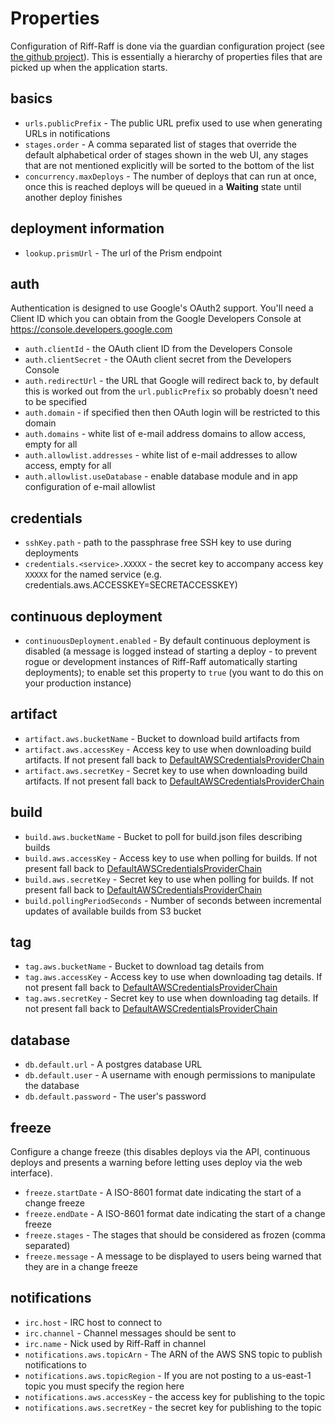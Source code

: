 <!--- prev:index next:auth -->
Properties
==========

Configuration of Riff-Raff is done via the guardian configuration project (see
[the github project](https://github.com/guardian/guardian-configuration)).  This is essentially a hierarchy of
properties files that are picked up when the application starts.

basics
------

 - `urls.publicPrefix` - The public URL prefix used to use when generating URLs in notifications
 - `stages.order` - A comma separated list of stages that override the default alphabetical order of stages shown in the
 web UI, any stages that are not mentioned explicitly will be sorted to the bottom of the list
 - `concurrency.maxDeploys` - The number of deploys that can run at once, once this is reached deploys will be queued in
 a **Waiting** state until another deploy finishes

deployment information
----------------------

 - `lookup.prismUrl` - The url of the Prism endpoint

auth
----

Authentication is designed to use Google's OAuth2 support. You'll need a Client ID which you can obtain from the Google Developers Console at https://console.developers.google.com

 - `auth.clientId` - the OAuth client ID from the Developers Console
 - `auth.clientSecret` - the OAuth client secret from the Developers Console
 - `auth.redirectUrl` - the URL that Google will redirect back to, by default this is worked out from the `url.publicPrefix` so probably doesn't need to be specified
 - `auth.domain` - if specified then then OAuth login will be restricted to this domain
 - `auth.domains` - white list of e-mail address domains to allow access, empty for all
 - `auth.allowlist.addresses` - white list of e-mail addresses to allow access, empty for all
 - `auth.allowlist.useDatabase` - enable database module and in app configuration of e-mail allowlist

credentials
-----------

 - `sshKey.path` - path to the passphrase free SSH key to use during deployments
 - `credentials.<service>.XXXXX` - the secret key to accompany access key `XXXXX` for the named service (e.g. credentials.aws.ACCESSKEY=SECRETACCESSKEY)

continuous deployment
---------------------

 - `continuousDeployment.enabled` - By default continuous deployment is disabled (a message is logged instead of
 starting a deploy - to prevent rogue or development instances of Riff-Raff automatically starting deployments);
 to enable set this property to `true` (you want to do this on your production instance)

artifact
--------

 - `artifact.aws.bucketName` - Bucket to download build artifacts from
 - `artifact.aws.accessKey` - Access key to use when downloading build artifacts. If not present fall back to 
 [DefaultAWSCredentialsProviderChain](https://docs.aws.amazon.com/AWSJavaSDK/latest/javadoc/com/amazonaws/auth/DefaultAWSCredentialsProviderChain.html)
 - `artifact.aws.secretKey` - Secret key to use when downloading build artifacts. If not present fall back to 
 [DefaultAWSCredentialsProviderChain](https://docs.aws.amazon.com/AWSJavaSDK/latest/javadoc/com/amazonaws/auth/DefaultAWSCredentialsProviderChain.html)
 
build
-----

 - `build.aws.bucketName` - Bucket to poll for build.json files describing builds
 - `build.aws.accessKey` - Access key to use when polling for builds. If not present fall back to 
 [DefaultAWSCredentialsProviderChain](https://docs.aws.amazon.com/AWSJavaSDK/latest/javadoc/com/amazonaws/auth/DefaultAWSCredentialsProviderChain.html)
 - `build.aws.secretKey` - Secret key to use when polling for builds. If not present fall back to 
 [DefaultAWSCredentialsProviderChain](https://docs.aws.amazon.com/AWSJavaSDK/latest/javadoc/com/amazonaws/auth/DefaultAWSCredentialsProviderChain.html) 
 - `build.pollingPeriodSeconds` - Number of seconds between incremental updates of available builds from S3 bucket
 
tag
---

 - `tag.aws.bucketName` - Bucket to download tag details from
 - `tag.aws.accessKey` - Access key to use when downloading tag details. If not present fall back to 
 [DefaultAWSCredentialsProviderChain](https://docs.aws.amazon.com/AWSJavaSDK/latest/javadoc/com/amazonaws/auth/DefaultAWSCredentialsProviderChain.html)
 - `tag.aws.secretKey` - Secret key to use when downloading tag details. If not present fall back to 
 [DefaultAWSCredentialsProviderChain](https://docs.aws.amazon.com/AWSJavaSDK/latest/javadoc/com/amazonaws/auth/DefaultAWSCredentialsProviderChain.html)


database
--------

 - `db.default.url` - A postgres database URL
 - `db.default.user` - A username with enough permissions to manipulate the database
 - `db.default.password` - The user's password

freeze
------

Configure a change freeze (this disables deploys via the API, continuous deploys and presents a warning before
letting uses deploy via the web interface).

 - `freeze.startDate` - A ISO-8601 format date indicating the start of a change freeze
 - `freeze.endDate` - A ISO-8601 format date indicating the start of a change freeze
 - `freeze.stages` - The stages that should be considered as frozen (comma separated)
 - `freeze.message` - A message to be displayed to users being warned that they are in a change freeze

notifications
-------------

 - `irc.host` - IRC host to connect to
 - `irc.channel` - Channel messages should be sent to
 - `irc.name` - Nick used by Riff-Raff in channel
 - `notifications.aws.topicArn` - The ARN of the AWS SNS topic to publish notifications to
 - `notifications.aws.topicRegion` - If you are not posting to a us-east-1 topic you must specify the region here
 - `notifications.aws.accessKey` - the access key for publishing to the topic
 - `notifications.aws.secretKey` - the secret key for publishing to the topic
